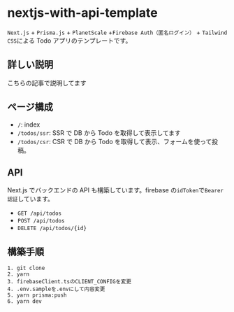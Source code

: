 # nextjs-with-api-template

`Next.js` + `Prisma.js` + `PlanetScale` +`Firebase Auth（匿名ログイン）` + `Tailwind CSS`による Todo アプリのテンプレートです。

## 詳しい説明

こちらの記事で説明してます

## ページ構成

- `/`: index
- `/todos/ssr`: SSR で DB から Todo を取得して表示してます
- `/todos/csr`: CSR で DB から Todo を取得して表示、フォームを使って投稿。

## API

Next.js でバックエンドの API も構築しています。firebase の`idToken`で`Bearer認証`しています。

- `GET /api/todos`
- `POST /api/todos`
- `DELETE /api/todos/{id}`

## 構築手順

```
1. git clone
2. yarn
3. firebaseClient.tsのCLIENT_CONFIGを変更
4. .env.sampleを.envにして内容変更
5. yarn prisma:push
6. yarn dev
```

